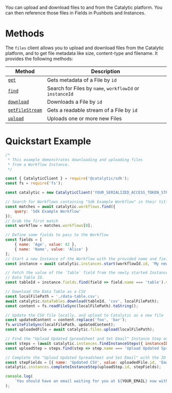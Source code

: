 You can upload and download files to and from the Catalytic platform. You can then reference those files in Fields in Pushbots and Instances.

# Methods

The `files` client allows you to upload and download files from the Catalytic platform, and to get file metadata like size, content-type and filename. It provides the following methods:

| Method                                        | Description                                              |
| --------------------------------------------- | -------------------------------------------------------- |
| [`get`](doc:get-a-file-node)                  | Gets metadata of a File by `id`                          |
| [`find`](doc:find-files-node)                 | Search for Files by `name`, `workflowId` or `instanceId` |
| [`download`](doc:download-a-file-node)        | Downloads a File by `id`                                 |
| [`getFileStream`](doc:get-a-file-stream-node) | Gets a readable stream of a File by `id`                 |
| [`upload`](doc:upload-a-file-node)            | Uploads one or more new Files                            |

# Quickstart Example

```javascript
/*
 * This example demonstrates downloading and uploading files
 * from a Workflow Instance.
 */

const { CatalyticClient } = require('@catalytic/sdk');
const fs = require('fs');

const catalytic = new CatalyticClient('YOUR_SERIALIZED_ACCESS_TOKEN_STRING');

// Search for Workflows containing "Sdk Example Workflow" in their title or description
const matches = await catalytic.workflows.find({
    query: 'Sdk Example Workflow'
});
// Grab the first match
const workflow = matches.workflows[0];

// Define some fields to pass to the Workflow
const fields = [
    { name: 'Age', value: 42 },
    { name: 'Name', value: 'Alice' }
];
// Start a new Instance of the Workflow with the provided name and fields
const instance = await catalytic.instances.start(workflowId.id, 'My new Instance', fields);

// Fetch the value of the `Table` field from the newly started Instance. The value will be a
// Data Table ID.
const tableId = instance.fields.find(field => field.name === 'table').value;

// Download the Data Table as a CSV
const localFilePath = './data-table.csv';
await catalytic.dataTables.download(tableId, 'csv', localFilePath);
const content = fs.readFileSync(localFilePath).toString();

// Update the CSV file locally, and upload to Catalytic as a new file
const updatedContent = content.replace('foo', 'bar');
fs.writeFileSync(localFilePath, updatedContent);
const uploadedFile = await catalytic.files.upload(localFilePath);

// Find the "Upload Updated Spreadsheet and Set Email" Instance Step on the Instance
const steps = (await catalytic.instances.findInstanceSteps({ instanceID: instance.id })).steps;
const uploadStep = steps.find(step => step.name === 'Upload Updated Spreadsheet and Set Email');

// Complete the "Upload Updated Spreadsheet and Set Email" with the ID of the uploaded File
const stepFields = [{ name: 'Updated CSV', value: uploadedFile.id, 'Email Address': 'YOUR_EMAIL' }];
catalytic.instances.completeInstanceStep(uploadStep.id, stepFields);

console.log(
    `You should have an email waiting for you at ${YOUR_EMAIL} now with the updated CSV converted to an Excel attachment`
);
```
